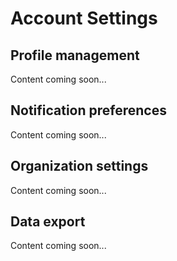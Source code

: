 # Account Settings

## Profile management

Content coming soon...

## Notification preferences

Content coming soon...

## Organization settings

Content coming soon...

## Data export

Content coming soon...